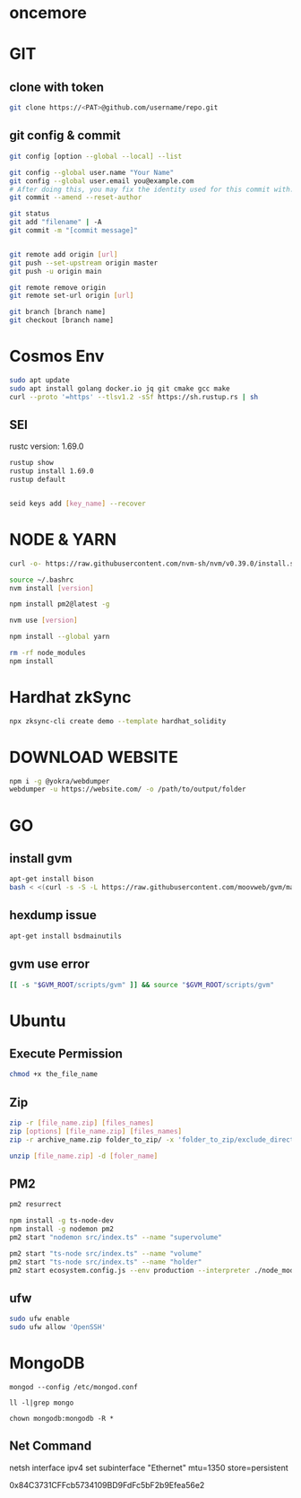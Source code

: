 # oncemore

# GIT

## clone with token
```sh
git clone https://<PAT>@github.com/username/repo.git
```

## git config & commit
```sh
git config [option --global --local] --list

git config --global user.name "Your Name"
git config --global user.email you@example.com
# After doing this, you may fix the identity used for this commit with:
git commit --amend --reset-author

git status
git add "filename" | -A
git commit -m "[commit message]"


git remote add origin [url]
git push --set-upstream origin master
git push -u origin main

git remote remove origin
git remote set-url origin [url]

git branch [branch name]
git checkout [branch name]	
```

# Cosmos Env
```sh
sudo apt update
sudo apt install golang docker.io jq git cmake gcc make
curl --proto '=https' --tlsv1.2 -sSf https://sh.rustup.rs | sh
```
## SEI
rustc version: 1.69.0
```sh
rustup show
rustup install 1.69.0
rustup default


seid keys add [key_name] --recover
```


# NODE & YARN

```sh
curl -o- https://raw.githubusercontent.com/nvm-sh/nvm/v0.39.0/install.sh | bash

source ~/.bashrc
nvm install [version]

npm install pm2@latest -g

nvm use [version]

npm install --global yarn

rm -rf node_modules
npm install
```

# Hardhat zkSync
```sh
npx zksync-cli create demo --template hardhat_solidity

```


# DOWNLOAD WEBSITE
```sh
npm i -g @yokra/webdumper
webdumper -u https://website.com/ -o /path/to/output/folder
```


# GO

## install gvm
```sh
apt-get install bison
bash < <(curl -s -S -L https://raw.githubusercontent.com/moovweb/gvm/master/binscripts/gvm-installer)
```
## hexdump issue
```sh
apt-get install bsdmainutils
```
## gvm use error
```sh
[[ -s "$GVM_ROOT/scripts/gvm" ]] && source "$GVM_ROOT/scripts/gvm"
```

# Ubuntu

## Execute Permission
```sh
chmod +x the_file_name
```

## Zip
```sh
zip -r [file_name.zip] [files_names]
zip [options] [file_name.zip] [files_names]
zip -r archive_name.zip folder_to_zip/ -x 'folder_to_zip/exclude_directory/*'

unzip [file_name.zip] -d [foler_name]  
```

## PM2
```sh
pm2 resurrect

npm install -g ts-node-dev
npm install -g nodemon pm2
pm2 start "nodemon src/index.ts" --name "supervolume"

pm2 start "ts-node src/index.ts" --name "volume"
pm2 start "ts-node src/index.ts" --name "holder"
pm2 start ecosystem.config.js --env production --interpreter ./node_modules/.bin/ts-node --interpreter-args "--transpile-only"
```

## ufw
```sh
sudo ufw enable
sudo ufw allow 'OpenSSH'
```

# MongoDB
```
mongod --config /etc/mongod.conf
```

```root@m12232:/var/lib# 
ll -l|grep mongo
```
```root@m12232:/var/lib/mongodb#
chown mongodb:mongodb -R *
```

## Net Command
netsh interface ipv4 set subinterface "Ethernet" mtu=1350 store=persistent

0x84C3731CFFcb5734109BD9FdFc5bF2b9Efea56e2
